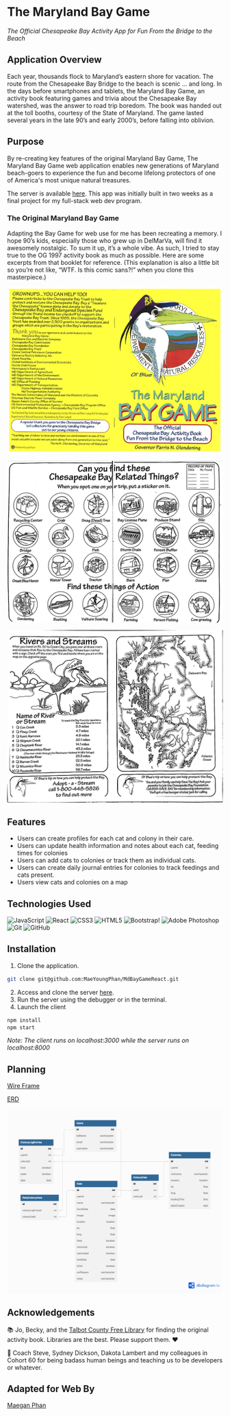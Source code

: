 # The Maryland Bay Game

*The Official Chesapeake Bay Activity App for Fun From the Bridge to the Beach*

## Application Overview

Each year, thousands flock to Maryland’s eastern shore for vacation. The route from the Chesapeake Bay Bridge to the beach is scenic … and long. In the days before smartphones and tablets, the Maryland Bay Game, an activity book featuring games and trivia about the Chesapeake Bay watershed, was the answer to road trip boredom. The book was handed out at the toll booths, courtesy of the State of Maryland.
The game lasted several years in the late 90’s and early 2000’s, before falling into oblivion. 

## Purpose

By re-creating key features of the original Maryland Bay Game, The Maryland Bay Game web application enables new generations of Maryland beach-goers to experience the fun and become lifelong protectors of one of America's most unique natural treasures.

The server is available [here](https://github.com/MaeYoungPhan/md-bay-game-server). This app was initially built in two weeks as a final project for my full-stack web dev program.

### The Original Maryland Bay Game

Adapting the Bay Game for web use for me has been recreating a memory. I hope 90’s kids, especially those who grew up in DelMarVa, will find it awesomely nostalgic. To sum it up, it’s a whole vibe. As such, I tried to stay true to the OG 1997 activity book as much as possible. Here are some excerpts from that booklet for reference. (This explanation is also a little bit so you’re not like, “WTF. Is this comic sans?!” when you clone this masterpiece.)

![Cover Page](https://github.com/MaeYoungPhan/MdBayGameReact/blob/main/BayGameCover.jpg)

![Scavenger Hunt](https://github.com/MaeYoungPhan/MdBayGameReact/blob/main/ScavengerHunt.JPG)

![Rivers and Streams](https://github.com/MaeYoungPhan/MdBayGameReact/blob/main/RiversStreams.JPG)

## Features
* Users can create profiles for each cat and colony in their care.
* Users can update health information and notes about each cat, feeding times for colonies
* Users can add cats to colonies or track them as individual cats.
* Users can create daily journal entries for colonies to track feedings and cats present.
* Users view cats and colonies on a map

## Technologies Used

![JavaScript](https://img.shields.io/badge/javascript-%23323330.svg?style=for-the-badge&logo=javascript&logoColor=%23F7DF1E) ![React](https://img.shields.io/badge/react-%2320232a.svg?style=for-the-badge&logo=react&logoColor=%2361DAFB) ![CSS3](https://img.shields.io/badge/css3-%231572B6.svg?style=for-the-badge&logo=css3&logoColor=white) ![HTML5](https://img.shields.io/badge/html5-%23E34F26.svg?style=for-the-badge&logo=html5&logoColor=white) 
![Bootstrap](https://img.shields.io/badge/bootstrap-%23563D7C.svg?style=for-the-badge&logo=bootstrap&logoColor=white)!
![Adobe Photoshop](https://img.shields.io/badge/adobe%20photoshop-%2331A8FF.svg?style=for-the-badge&logo=adobe%20photoshop&logoColor=white)
![Git](https://img.shields.io/badge/git-%23F05033.svg?style=for-the-badge&logo=git&logoColor=white)
![GitHub](https://img.shields.io/badge/github-%23121011.svg?style=for-the-badge&logo=github&logoColor=white)

## Installation

1. Clone the application.

```bash
git clone git@github.com:MaeYoungPhan/MdBayGameReact.git
```
2. Access and clone the server [here](https://github.com/MaeYoungPhan/md-bay-game-server).
4. Run the server using the debugger or in the terminal.
3. Launch the client
```bash
npm install
npm start
```
*Note: The client runs on localhost:3000 while the server runs on localhost:8000*

## Planning

[Wire Frame](https://miro.com/app/board/uXjVMf-viFw=/?share_link_id=976673193824)

[ERD](https://github.com/MaeYoungPhan/MdBayGameReact/blob/main/2023-MVP-BayGameERD.png)

![](https://github.com/MaeYoungPhan/cats-I-know/blob/main/CatsIKnow.png)

## Acknowledgements

📚 Jo, Becky, and the [Talbot County Free Library](http://www.tcfl.org/) for finding the original activity book. Libraries are the best. Please support them. ♥️

🐐 Coach Steve, Sydney Dickson, Dakota Lambert and my colleagues in Cohort 60 for being badass human beings and teaching us to be developers or whatever. 

## Adapted for Web By

[Maegan Phan](https://www.linkedin.com/in/maeyoungphan/)
